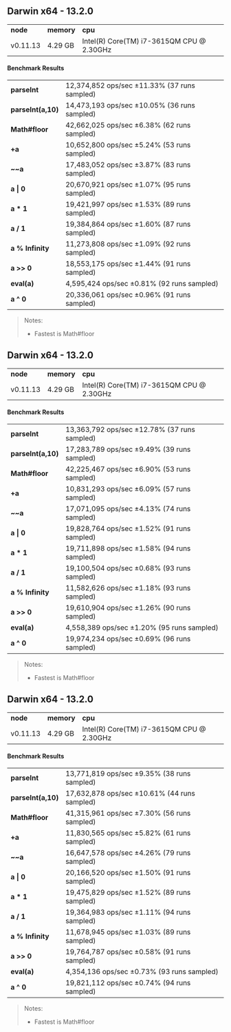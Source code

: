 Darwin x64 - 13.2.0
-----

<table><tr><td><b>node</b></td><td><b>memory</b></td><td><b>cpu</b></td></tr><tr><td>v0.11.13</td><td>4.29 GB</td><td>Intel(R) Core(TM) i7-3615QM CPU @ 2.30GHz</td></tr></table>

#### Benchmark Results ####

<table><tr><td><b>parseInt</b></td><td>12,374,852 ops/sec ±11.33% (37 runs sampled)
</td></tr><tr><td><b>parseInt(a,10)</b></td><td>14,473,193 ops/sec ±10.05% (36 runs sampled)
</td></tr><tr><td><b>Math#floor</b></td><td>42,662,025 ops/sec ±6.38% (62 runs sampled)
</td></tr><tr><td><b>+a</b></td><td>10,652,800 ops/sec ±5.24% (53 runs sampled)
</td></tr><tr><td><b>~~a</b></td><td>17,483,052 ops/sec ±3.87% (83 runs sampled)
</td></tr><tr><td><b>a | 0</b></td><td>20,670,921 ops/sec ±1.07% (95 runs sampled)
</td></tr><tr><td><b>a * 1</b></td><td>19,421,997 ops/sec ±1.53% (89 runs sampled)
</td></tr><tr><td><b>a / 1</b></td><td>19,384,864 ops/sec ±1.60% (87 runs sampled)
</td></tr><tr><td><b>a % Infinity</b></td><td>11,273,808 ops/sec ±1.09% (92 runs sampled)
</td></tr><tr><td><b>a >> 0</b></td><td>18,553,175 ops/sec ±1.44% (91 runs sampled)
</td></tr><tr><td><b>eval(a)</b></td><td>4,595,424 ops/sec ±0.81% (92 runs sampled)
</td></tr><tr><td><b>a ^ 0</b></td><td>20,336,061 ops/sec ±0.96% (91 runs sampled)
</td></tr></table>

> Notes:
> - Fastest is Math#floor


Darwin x64 - 13.2.0
-----

<table><tr><td><b>node</b></td><td><b>memory</b></td><td><b>cpu</b></td></tr><tr><td>v0.11.13</td><td>4.29 GB</td><td>Intel(R) Core(TM) i7-3615QM CPU @ 2.30GHz</td></tr></table>

#### Benchmark Results ####

<table><tr><td><b>parseInt</b></td><td>13,363,792 ops/sec ±12.78% (37 runs sampled)
</td></tr><tr><td><b>parseInt(a,10)</b></td><td>17,283,789 ops/sec ±9.49% (39 runs sampled)
</td></tr><tr><td><b>Math#floor</b></td><td>42,225,467 ops/sec ±6.90% (53 runs sampled)
</td></tr><tr><td><b>+a</b></td><td>10,831,293 ops/sec ±6.09% (57 runs sampled)
</td></tr><tr><td><b>~~a</b></td><td>17,071,095 ops/sec ±4.13% (74 runs sampled)
</td></tr><tr><td><b>a | 0</b></td><td>19,828,764 ops/sec ±1.52% (91 runs sampled)
</td></tr><tr><td><b>a * 1</b></td><td>19,711,898 ops/sec ±1.58% (94 runs sampled)
</td></tr><tr><td><b>a / 1</b></td><td>19,100,504 ops/sec ±0.68% (93 runs sampled)
</td></tr><tr><td><b>a % Infinity</b></td><td>11,582,626 ops/sec ±1.18% (93 runs sampled)
</td></tr><tr><td><b>a >> 0</b></td><td>19,610,904 ops/sec ±1.26% (90 runs sampled)
</td></tr><tr><td><b>eval(a)</b></td><td>4,558,389 ops/sec ±1.20% (95 runs sampled)
</td></tr><tr><td><b>a ^ 0</b></td><td>19,974,234 ops/sec ±0.69% (96 runs sampled)
</td></tr></table>

> Notes:
> - Fastest is Math#floor


Darwin x64 - 13.2.0
-----

<table><tr><td><b>node</b></td><td><b>memory</b></td><td><b>cpu</b></td></tr><tr><td>v0.11.13</td><td>4.29 GB</td><td>Intel(R) Core(TM) i7-3615QM CPU @ 2.30GHz</td></tr></table>

#### Benchmark Results ####

<table><tr><td><b>parseInt</b></td><td>13,771,819 ops/sec ±9.35% (38 runs sampled)
</td></tr><tr><td><b>parseInt(a,10)</b></td><td>17,632,878 ops/sec ±10.61% (44 runs sampled)
</td></tr><tr><td><b>Math#floor</b></td><td>41,315,961 ops/sec ±7.30% (56 runs sampled)
</td></tr><tr><td><b>+a</b></td><td>11,830,565 ops/sec ±5.82% (61 runs sampled)
</td></tr><tr><td><b>~~a</b></td><td>16,647,578 ops/sec ±4.26% (79 runs sampled)
</td></tr><tr><td><b>a | 0</b></td><td>20,166,520 ops/sec ±1.50% (91 runs sampled)
</td></tr><tr><td><b>a * 1</b></td><td>19,475,829 ops/sec ±1.52% (89 runs sampled)
</td></tr><tr><td><b>a / 1</b></td><td>19,364,983 ops/sec ±1.11% (94 runs sampled)
</td></tr><tr><td><b>a % Infinity</b></td><td>11,678,945 ops/sec ±1.03% (89 runs sampled)
</td></tr><tr><td><b>a >> 0</b></td><td>19,764,787 ops/sec ±0.58% (91 runs sampled)
</td></tr><tr><td><b>eval(a)</b></td><td>4,354,136 ops/sec ±0.73% (93 runs sampled)
</td></tr><tr><td><b>a ^ 0</b></td><td>19,821,112 ops/sec ±0.74% (94 runs sampled)
</td></tr></table>

> Notes:
> - Fastest is Math#floor


